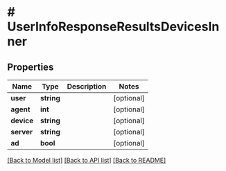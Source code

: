 # # UserInfoResponseResultsDevicesInner

## Properties

Name | Type | Description | Notes
------------ | ------------- | ------------- | -------------
**user** | **string** |  | [optional]
**agent** | **int** |  | [optional]
**device** | **string** |  | [optional]
**server** | **string** |  | [optional]
**ad** | **bool** |  | [optional]

[[Back to Model list]](../../README.md#models) [[Back to API list]](../../README.md#endpoints) [[Back to README]](../../README.md)
